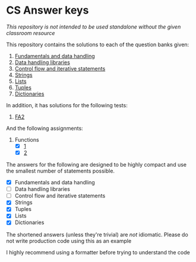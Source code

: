 # CS Answer keys

_This repository is not intended to be used standalone without the given classroom resource_

This repository contains the solutions to each of the question banks given:

1. [Fundamentals and data handling](https://github.com/khrj/cs-qb-answers/tree/main/1-fundamentals-handling)
2. [Data handling libraries](https://github.com/khrj/cs-qb-answers/tree/main/2-data-handling-libraries)
3. [Control flow and iterative statements](https://github.com/khrj/cs-qb-answers/tree/main/3-flow-conditional-iterative)
4. [Strings](https://github.com/khrj/cs-qb-answers/tree/main/4-strings)
5. [Lists](https://github.com/khrj/cs-qb-answers/tree/main/5-lists)
6. [Tuples](https://github.com/khrj/cs-qb-answers/tree/main/6-tuples)
7. [Dictionaries](https://github.com/khrj/cs-qb-answers/tree/main/7-dictionaries)

In addition, it has solutions for the following tests:

1. [FA2](https://github.com/khrj/cs-qb-answers/tree/main/tests/FA2)

And the following assignments:

1. Functions
    - [x] [1](https://github.com/khrj/cs-qb-answers/tree/main/assignments/functions-1)
    - [x] [2](https://github.com/khrj/cs-qb-answers/tree/main/assignments/functions-2)

The answers for the following are designed to be highly compact and use the
smallest number of statements possible.

-   [x] Fundamentals and data handling
-   [ ] Data handling libraries
-   [ ] Control flow and iterative statements
-   [x] Strings
-   [x] Tuples
-   [x] Lists
-   [x] Dictionaries

The shortened answers (unless they're trivial) are _not_ idiomatic. Please do
not write production code using this as an example

I highly recommend using a formatter before trying to understand the code

